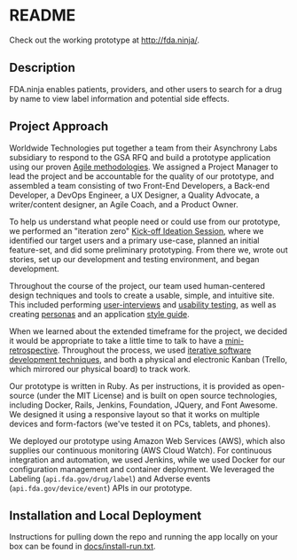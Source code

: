 README
======

Check out the working prototype at http://fda.ninja/.

## Description

FDA.ninja enables patients, providers, and other users to search for a drug by name to view label information and potential side effects. 

## Project Approach

Worldwide Technologies put together a team from their Asynchrony Labs subsidiary to respond to the GSA RFQ and build a prototype application using our proven [Agile methodologies](https://github.com/dwafler/gsa_2015/blob/master/docs/agile-practices.md). We assigned a Project Manager to lead the project and be accountable for the quality of our prototype, and assembled a team consisting of two Front-End Developers, a Back-end Developer, a DevOps Engineer, a UX Designer, a Quality Advocate, a writer/content designer, an Agile Coach, and a Product Owner. 

To help us understand what people need or could use from our prototype, we performed an "iteration zero" [Kick-off Ideation Session](https://github.com/dwafler/gsa_2015/tree/master/docs/pictures/kick-off-ideation-session), where we identified our target users and a primary use-case, planned an initial feature-set, and did some preliminary prototyping. From there we, wrote out stories, set up our development and testing environment, and began development. 

Throughout the course of the project, our team used human-centered design techniques and tools to create a usable, simple, and intuitive site. This included performing [user-interviews](https://github.com/dwafler/gsa_2015/blob/master/docs/ux/user-research.md) and [usability testing](https://github.com/dwafler/gsa_2015/tree/master/docs/ux/usability-testing), as well as creating [personas](#) and an application [style guide](https://github.com/dwafler/gsa_2015/blob/master/docs/ux/style-guide.png).

When we learned about the extended timeframe for the project, we decided it would be appropriate to take a little time to talk to have a [mini-retrospective](https://github.com/dwafler/gsa_2015/blob/master/docs/retrospective.md). Throughout the process, we used [iterative software development techniques](https://github.com/dwafler/gsa_2015/blob/master/docs/iteration-example.md), and both a physical and electronic Kanban (Trello, which mirrored our physical board) to track work. 

Our prototype is written in Ruby. As per instructions, it is provided as open-source (under the MIT License) and is built on open source technologies, including Docker, Rails, Jenkins, Foundation, JQuery, and Font Awesome. We designed it using a responsive layout so that it works on multiple devices and form-factors (we've tested it on PCs, tablets, and phones). 

We deployed our prototype using Amazon Web Services (AWS), which also supplies our continuous monitoring (AWS Cloud Watch). For continuous integration and automation, we used Jenkins, while we used Docker for our configuration management and container deployment. We leveraged the Labeling (`api.fda.gov/drug/label`) and Adverse events (`api.fda.gov/device/event`) APIs in our prototype.

## Installation and Local Deployment

Instructions for pulling down the repo and running the app locally on your box can be found in [docs/install-run.txt](https://github.com/dwafler/gsa_2015/blob/master/docs/install-run.txt).






